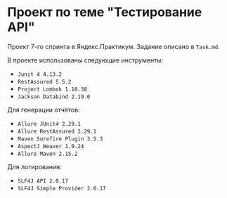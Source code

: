 # Проект по теме "Тестирование API"

Проект 7-го спринта в Яндекс.Практикум. Задание описано в `Task.md`.

В проекте использованы следующие инструменты:
* `Junit 4 4.13.2`
* `RestAssured 5.5.2`
* `Project Lombok 1.18.38`
* `Jackson Databind 2.19.0`

Для генерации отчётов:
* `Allure JUnit4 2.29.1`
* `Allure RestAssured 2.29.1`
* `Maven Surefire Plugin 3.5.3`
* `AspectJ Weaver 1.9.24`
* `Allure Maven 2.15.2`

Для логирования:
* `SLF4J API 2.0.17`
* `SLF4J Simple Provider 2.0.17`
